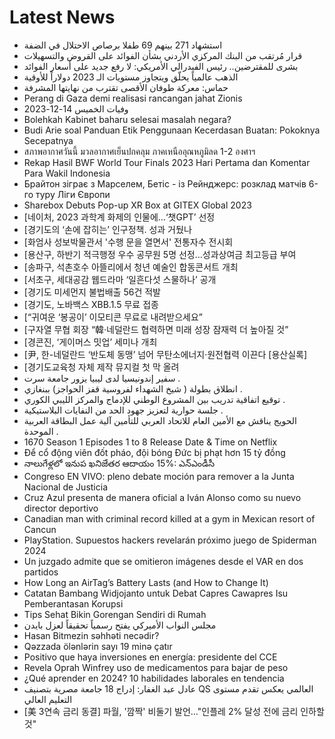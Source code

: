 # Latest News
-  استشهاد 271 بينهم 69 طفلا برصاص الاحتلال في الضفة
-  قرار مُرتقب من البنك المركزي الأردني بشأن الفوائد على القروض والتسهيلات
-  بشرى للمقترضين.. رئيس الفيدرالي الأمريكي: لا رفع جديد على أسعار الفوائد
-  الذهب عالمياً يحلّق ويتجاوز مستويات الـ 2023 دولاراً للأوقية
-  حماس: معركة طوفان الأقصى تقترب من نهايتها المشرفة
-  Perang di Gaza demi realisasi rancangan jahat Zionis
-  وفيات الخميس 14-12-2023
-  Bolehkah Kabinet baharu selesai masalah negara?
-  Budi Arie soal Panduan Etik Penggunaan Kecerdasan Buatan: Pokoknya Secepatnya
-  สภาพอากาศวันนี้ มวลอากาศเย็นปกคลุม ภาคเหนืออุณหภูมิลด 1-2 องศาฯ
-  Rekap Hasil BWF World Tour Finals 2023 Hari Pertama dan Komentar Para Wakil Indonesia
-  Брайтон зіграє з Марселем, Бетіс - із Рейнджерс: розклад матчів 6-го туру Ліги Європи
-  Sharebox Debuts Pop-up XR Box at GITEX Global 2023
-  [네이처, 2023 과학계 화제의 인물에…‘챗GPT’ 선정
-  [경기도의 ‘손에 잡히는’ 인구정책. 성과 거뒀나
-  [화엄사 성보박물관서 '수행 문을 열면서' 전통자수 전시회
-  [용산구, 하반기 적극행정 우수 공무원 5명 선정…성과상여금 최고등급 부여
-  [송파구, 석촌호수 아뜰리에서 청년 예술인 합동콘서트 개최
-  [서초구, 세대공감 웹드라마 ‘일흔다섯 스물하나’ 공개
-  [경기도 미세먼지 불법배출 56건 적발
-  [경기도, 노바백스 XBB.1.5 무료 접종
-  [“귀여운 ‘봉공이’ 이모티콘 무료로 내려받으세요”
-  [구자열 무협 회장 “韓·네덜란드 협력하면 미래 성장 잠재력 더 높아질 것”
-  [경콘진, ‘게이머스 밋업’ 세미나 개최
-  [尹, 한-네덜란드 ‘반도체 동맹’ 넘어 무탄소에너지·원전협력 이끈다 [용산실록]
-  [경기도교육청 자체 제작 뮤지컬 첫 막 올려
-  سفير إندونيسيا لدى ليبيا يزور جامعة سرت .
-  انطلاق بطولة ( شيخ الشهداء لفروسية قفز الحواجز) ببنغازي .
-  توقيع اتفاقية تدريب بين المشروع الوطني للإدماج والمركز الليبي الكوري .
-  جلسة حوارية لتعزيز جهود الحد من النفايات البلاستيكية .
-  الحويج يناقش مع الأمين العام للاتحاد العربي للتأمين آلية عمل البطاقة العربية الموحدة .
-  1670 Season 1 Episodes 1 to 8 Release Date & Time on Netflix
-  Để cổ động viên đốt pháo, đội bóng Đức bị phạt hơn 15 tỷ đồng
-  నాలుగేళ్లలో ఇనుప ఖనిజేతర ఆదాయం 15%: ఎన్‌ఎండీసీ
-  Congreso EN VIVO: pleno debate moción para remover a la Junta Nacional de Justicia
-  Cruz Azul presenta de manera oficial a Iván Alonso como su nuevo director deportivo
-  Canadian man with criminal record killed at a gym in Mexican resort of Cancun
-  PlayStation. Supuestos hackers revelarán próximo juego de Spiderman 2024
-  Un juzgado admite que se omitieron imágenes desde el VAR en dos partidos
-  How Long an AirTag’s Battery Lasts (and How to Change It)
-  Catatan Bambang Widjojanto untuk Debat Capres Cawapres Isu Pemberantasan Korupsi
-  Tips Sehat Bikin Gorengan Sendiri di Rumah
-  مجلس النواب الأميركي يفتح رسمياً تحقيقاً لعزل بايدن
-  Hasan Bitmezin səhhəti necədir?
-  Qəzzada ölənlərin sayı 19 minə çatır
-  Positivo que haya inversiones en energía: presidente del CCE
-  Revela Oprah Winfrey uso de medicamentos para bajar de peso
-  ¿Qué aprender en 2024? 10 habilidades laborales en tendencia
-  عادل عبد الغفار: إدراج 18 جامعة مصرية بتصنيف QS العالمي يعكس تقدم مستوى التعليم العالي
-  [美 3연속 금리 동결] 파월, '깜짝' 비둘기 발언…"인플레 2% 달성 전에 금리 인하할 것"
